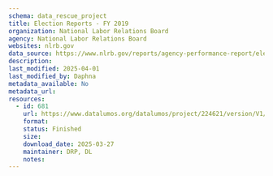 ```yaml
---
schema: data_rescue_project 
title: Election Reports - FY 2019
organization: National Labor Relations Board
agency: National Labor Relations Board
websites: nlrb.gov
data_source: https://www.nlrb.gov/reports/agency-performance-report/election-reports/election-reports-fy-2019
description: 
last_modified: 2025-04-01
last_modified_by: Daphna
metadata_available: No
metadata_url: 
resources:
  - id: 681
    url: https://www.datalumos.org/datalumos/project/224621/version/V1/view
    format: 
    status: Finished
    size: 
    download_date: 2025-03-27
    maintainer: DRP, DL
    notes: 
---
```

